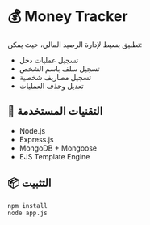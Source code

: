 # 💰 Money Tracker

تطبيق بسيط لإدارة الرصيد المالي، حيث يمكن:
- تسجيل عمليات دخل
- تسجيل سلف باسم الشخص
- تسجيل مصاريف شخصية
- تعديل وحذف العمليات

## 🧰 التقنيات المستخدمة
- Node.js
- Express.js
- MongoDB + Mongoose
- EJS Template Engine

## 📦 التثبيت

```bash
npm install
node app.js
